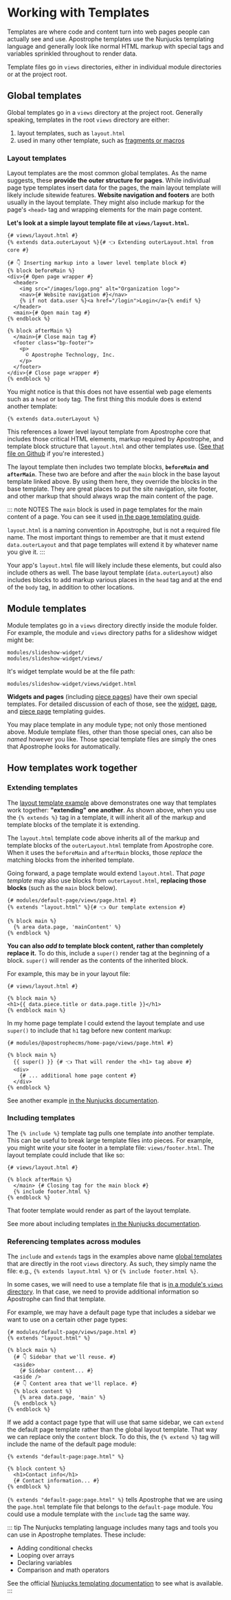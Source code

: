 # Working with Templates

Templates are where code and content turn into web pages people can actually see and use. Apostrophe templates use the Nunjucks templating language and generally look like normal HTML markup with special tags and variables sprinkled throughout to render data.

Template files go in `views` directories, either in individual module directories or at the project root.

## Global templates

Global templates go in a `views` directory at the project root. Generally speaking, templates in the root `views` directory are either:

1. layout templates, such as `layout.html`
2. used in many other template, such as [fragments or macros](/guide/templating/fragments.md)

### Layout templates

Layout templates are the most common global templates. As the name suggests, these **provide the outer structure for pages**. While individual page type templates insert data for the pages, the main layout template will likely include sitewide features. **Website navigation and footers** are both usually in the layout template. They might also include markup for the page's `<head>` tag and wrapping elements for the main page content.

**Let's look at a simple layout template file at `views/layout.html`.**

```django
{# views/layout.html #}
{% extends data.outerLayout %}{# 👈 Extending outerLayout.html from core #}

{# 👇 Inserting markup into a lower level template block #}
{% block beforeMain %}
<div>{# Open page wrapper #}
  <header>
    <img src="/images/logo.png" alt="Organization logo">
    <nav>{# Website navigation #}</nav>
    {% if not data.user %}<a href="/login">Login</a>{% endif %}
  </header>
  <main>{# Open main tag #}
{% endblock %}

{% block afterMain %}
  </main>{# Close main tag #}
  <footer class="bp-footer">
    <p>
      © Apostrophe Technology, Inc.
    </p>
  </footer>
</div>{# Close page wrapper #}
{% endblock %}
```

You might notice is that this does not have essential web page elements such as a `head` or `body` tag. The first thing this module does is extend another template:

```django
{% extends data.outerLayout %}
```

This references a lower level layout template from Apostrophe core that includes those critical HTML elements, markup required by Apostrophe, and template block structure that `layout.html` and other templates use. ([See that file on Github](https://github.com/apostrophecms/apostrophe/blob/3.0/modules/%40apostrophecms/template/views/outerLayoutBase.html) if you're interested.)

The layout template then includes two template blocks, **`beforeMain` and `afterMain`**. These two are before and after the `main` block in the base layout template linked above. By using them here, they override the blocks in the base template. They are great places to put the site navigation, site footer, and other markup that should always wrap the main content of the page.

::: note NOTES
The `main` block is used in page templates for the main content of a page. You can see it used [in the page templating guide](/guide/pages.md#page-template-essentials).

`layout.html` is a naming convention in Apostrophe, but is not a required file name. The most important things to remember are that it must extend `data.outerLayout` and that page templates will extend it by whatever name you give it.
:::

Your app's `layout.html` file will likely include these elements, but could also include others as well. The base layout template (`data.outerLayout`) also includes blocks to add markup various places in the `head` tag and at the end of the `body` tag, in addition to other locations.

## Module templates

Module templates go in a `views` directory directly inside the module folder. For example, the module and `views` directory paths for a slideshow widget might be:

```
modules/slideshow-widget/
modules/slideshow-widget/views/
```

It's widget template would be at the file path:

```
modules/slideshow-widget/views/widget.html
```

**Widgets and pages** (including [piece pages](/guide/piece-pages.md)) have their own special templates. For detailed discussion of each of those, see the [widget](/guide/areas-and-widgets/custom-widgets.md#widget-templates), [page](/guide/pages.md#page-template-essentials), and [piece page](/guide/piece-pages.md#the-index-page-template) templating guides.

You may place template in any module type; not only those mentioned above. Module template files, other than those special ones, can also be *named* however you like. Those special template files are simply the ones that Apostrophe looks for automatically.

## How templates work together

### Extending templates

The [layout template example](#layout-templates) above demonstrates one way that templates work together: **"extending" one another**. As shown above, when you use the `{% extends %}` tag in a template, it will inherit all of the markup and template blocks of the template it is extending.

The `layout.html` template code above inherits all of the markup and template blocks of the `outerLayout.html` template from Apostrophe core. When it uses the `beforeMain` and `afterMain` blocks, those *replace* the matching blocks from the inherited template.

Going forward, a page template would extend `layout.html`. That *page template* may also use blocks from `outerLayout.html`, **replacing those blocks** (such as the `main` block below).

```django
{# modules/default-page/views/page.html #}
{% extends "layout.html" %}{# 👈 Our template extension #}

{% block main %}
  {% area data.page, 'mainContent' %}
{% endblock %}
```

**You can also *add to* template block content, rather than completely replace it.** To do this, include a `super()` render tag at the beginning of a block. `super()` will render as the contents of the inherited block.

For example, this may be in your layout file:

```django
{# views/layout.html #}

{% block main %}
<h1>{{ data.piece.title or data.page.title }}</h1>
{% endblock main %}
```

In my home page template I could extend the layout template and use `super()` to include that `h1` tag before new content markup:

```django
{# modules/@apostrophecms/home-page/views/page.html #}

{% block main %}
  {{ super() }} {# 👈 That will render the <h1> tag above #}
  <div>
    {# ... additional home page content #}
  </div>
{% endblock %}
```

See another example [in the Nunjucks documentation](https://mozilla.github.io/nunjucks/templating.html#template-inheritance).

### Including templates

The `{% include %}` template tag pulls one template *into* another template. This can be useful to break large template files into pieces. For example, you might write your site footer in a template file: `views/footer.html`. The layout template could include that like so:

```django
{# views/layout.html #}

{% block afterMain %}
  </main> {# Closing tag for the main block #}
  {% include footer.html %}
{% endblock %}
```

That footer template would render as part of the layout template.

See more about including templates [in the Nunjucks documentation](https://mozilla.github.io/nunjucks/templating.html#include).

### Referencing templates across modules

The `include` and `extends` tags in the examples above name [global templates](#global-templates) that are directly in the root `views` directory. As such, they simply name the file: e.g., `{% extends layout.html %}` or `{% include footer.html %}`.

In some cases, we will need to use a template file that is [in a module's `views` directory](#module-templates). In that case, we need to provide additional information so Apostrophe can find that template.

For example, we may have a default page type that includes a sidebar we want to use on a certain other page types:

```django
{# modules/default-page/views/page.html #}
{% extends "layout.html" %}

{% block main %}
  {# 👇 Sidebar that we'll reuse. #}
  <aside>
    {# Sidebar content... #}
  <aside />
  {# 👇 Content area that we'll replace. #}
  {% block content %}
    {% area data.page, 'main' %}
  {% endblock %}
{% endblock %}
```

If we add a contact page type that will use that same sidebar, we can `extend` the default page template rather than the global layout template. That way we can replace only the `content` block. To do this, the `{% extend %}` tag will include the name of the default page module:

```django
{% extends "default-page:page.html" %}

{% block content %}
  <h1>Contact info</h1>
  {# Contact information... #}
{% endblock %}
```

`{% extends "default-page:page.html" %}` tells Apostrophe that we are using the `page.html` template file that belongs to the `default-page` module. You could use a module template with the `include` tag the same way.

::: tip
The Nunjucks templating language includes many tags and tools you can use in Apostrophe templates. These include:

- Adding conditional checks
- Looping over arrays
- Declaring variables
- Comparison and math operators

See the official [Nunjucks templating documentation](https://mozilla.github.io/nunjucks/templating.html) to see what is available.
:::